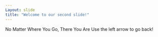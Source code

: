 ```yaml
---
Layout: slide
title: "Welcome to our second slide!"
---
```

No Matter Where You Go, There You Are
Use the left arrow to go back!

